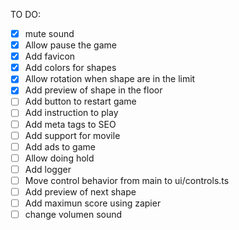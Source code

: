 
TO DO:

- [x] mute sound
- [x] Allow pause the game
- [x] Add favicon
- [x] Add colors for shapes
- [x] Allow rotation when shape are in the limit
- [x] Add preview of shape in the floor
- [ ] Add button to restart game
- [ ] Add instruction to play
- [ ] Add meta tags to SEO
- [ ] Add support for movile
- [ ] Add ads to game
- [ ] Allow doing hold
- [ ] Add logger
- [ ] Move control behavior from main to ui/controls.ts
- [ ] Add preview of next shape
- [ ] Add maximun score using zapier
- [ ] change volumen sound